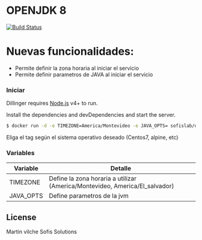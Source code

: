 # OPENJDK 8

[![Build Status](https://travis-ci.org/joemccann/dillinger.svg?branch=master)](https://travis-ci.org/joemccann/dillinger)


# Nuevas funcionalidades:

  - Permite definir la zona horaria al iniciar el servicio
  - Permite definir parametros de JAVA al iniciar el servicio

### Iniciar

Dillinger requires [Node.js](https://nodejs.org/) v4+ to run.

Install the dependencies and devDependencies and start the server.

```sh
$ docker run -d -e TIMEZONE=America/Montevideo -e JAVA_OPTS= sofislab/openjdk:jdk8-alpine3.8
```
Eliga el tag según el sistema operativo deseado (Centos7, alpine, etc)

### Variables


| Variable | Detalle |
| ------ | ------ |
| TIMEZONE | Define la zona horaria a utilizar (America/Montevideo, America/El_salvador) |
| JAVA_OPTS | Define parametros de la jvm |

License
----

Martin vilche
Sofis Solutions

